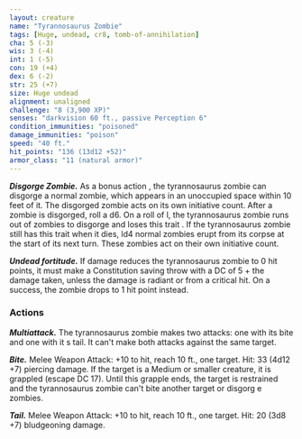 ```yaml
---
layout: creature
name: "Tyrannosaurus Zombie"
tags: [Huge, undead, cr8, tomb-of-annihilation]
cha: 5 (-3)
wis: 3 (-4)
int: 1 (-5)
con: 19 (+4)
dex: 6 (-2)
str: 25 (+7)
size: Huge undead
alignment: unaligned
challenge: "8 (3,900 XP)"
senses: "darkvision 60 ft., passive Perception 6"
condition_immunities: "poisoned"
damage_immunities: "poison"
speed: "40 ft."
hit_points: "136 (13d12 +52)"
armor_class: "11 (natural armor)"
---
```


***Disgorge Zombie.*** As a bonus action , the tyrannosaurus zombie can disgorge a normal zombie, which appears in an unoccupied space within 10 feet of it. The disgorged zombie acts on its own initiative count. After a zombie is disgorged, roll a d6. On a roll of l, the tyrannosaurus zombie runs out of zombies to disgorge and loses this trait . If the tyrannosaurus zombie still has this trait when it dies, ld4 normal zombies erupt from its corpse at the start of its next turn. These zombies act on their own initiative count.

***Undead fortitude.*** If damage reduces the tyrannosaurus zombie to 0 hit points, it must make a Constitution saving throw with a DC of 5 + the damage taken, unless the damage is radiant or from a critical hit. On a success, the zombie drops to 1 hit point instead.

### Actions

***Multiattack.*** The tyrannosaurus zombie makes two attacks: one with its bite and one with it s tail. It can't make both attacks against the same target.

***Bite.*** Melee Weapon Attack: +10 to hit, reach 10 ft., one target. Hit: 33 (4d12 +7) piercing damage. If the target is a Medium or smaller creature, it is grappled (escape DC 17). Until this grapple ends, the target is restrained and the tyrannosaurus zombie can't bite another target or disgorg e zombies.

***Tail.*** Melee Weapon Attack: +10 to hit, reach 10 ft., one target. Hit: 20 (3d8 +7) bludgeoning damage.
